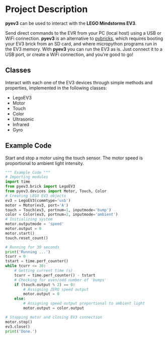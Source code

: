 # Project Description
**pyev3** can be used to interact with the **LEGO Mindstorms EV3**.

Send direct commands to the EVR from your PC (local host) using a USB or WiFi connection. **pyev3** is an alternative to [pybricks](https://pybricks.com/ev3-micropython/), which requires booting your EV3 brick from an SD card, and where micropython programs run in the EV3 memory. With **pyev3** you can run the EV3 as is. Just connect it to a USB port, or create a WiFi connection, and you're good to go!

## Classes
Interact with each one of the EV3 devices through simple methods and properties, implemented in the following classes:
* LegoEV3
* Motor
* Touch
* Color
* Ultrasonic
* Infrared
* Gyro

## Example Code
Start and stop a motor using the touch sensor. The motor speed is proportional to ambient light intensity.

```python
""" Example Code """
# Importing modules
import time
from pyev3.brick import LegoEV3
from pyev3.devices import Motor, Touch, Color
# Creating LEGO EV3 objects
ev3 = LegoEV3(commtype='usb')
motor = Motor(ev3, port='A')
touch = Touch(ev3, portnum=1, inputmode='bump')
color = Color(ev3, portnum=2, inputmode='ambient')
# Initializing system
motor.outputmode = 'speed'
motor.output = 0
motor.start()
touch.reset_count()

# Running for 30 seconds
print('Running ...')
tcurr = 0
tstart = time.perf_counter()
while tcurr <= 30:
    # Getting current time (s)
    tcurr = time.perf_counter() - tstart
    # Checking for even/odd number of 'bumps'
    if (touch.output % 2) == 0:
        # Assigning ZERO speed output
        motor.output = 0
    else:
        # Assigning speed output proportional to ambient light
        motor.output = color.output

# Stopping motor and closing EV3 connection
motor.stop()
ev3.close()
print('Done.')
```
